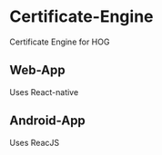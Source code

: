 # Certificate-Engine
Certificate Engine for HOG

## Web-App
Uses React-native

## Android-App
Uses ReacJS
